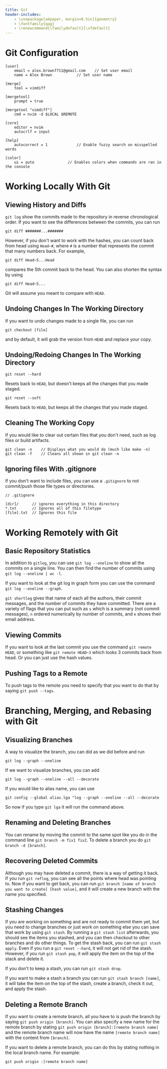 ```yaml
---
title: Git
header-includes:
	- \usepackage[a4paper, margin=0.5in]{geometry}
	- \fontfamily{qag} 
	- \renewcommand{\familydefault}{\sfdefault}
---
```


# Git Configuration

```
[user]
	email = alex.brown7711@gmail.com	// Set user email 
	name = Alex Brown			// Set user name

[merge]
	tool = vimdiff

[mergetool]
	prompt = true

[mergetool "vimdiff"]
	cmd = nvim -d $LOCAL $REMOTE

[core]
	editor = nvim
	autocrlf = input

[help]
	autocorrect = 1 			// Enable fuzzy search on misspelled words

[color]
	ui = auto				// Enables colors when commands are ran in the console
```

# Working Locally With Git
## Viewing History and Diffs
`git log` show the commits made to the repository in reverse chronological order. If you want to see the differences between the commits, you can run

```
git diff #######...#######
```

However, if you don't want to work with the hashes, you can count back from head using `Head~#`, where `#` is a number that represents the commit that many numbers back. For example, 

```
git diff Head~5...Head
```

compares the 5th commit back to the head. You can also shorten the syntax by using

```
git diff Head~5...
```

Git will assume you meant to compare with `HEAD`.

## Undoing Changes In The Working Directory
If you want to undo changes made to a single file, you can run

```
git checkout [file]
```

and by default, it will grab the version from `HEAD` and replace your copy.

## Undoing/Redoing Changes In The Working Directory
```
git reset --hard
```
Resets back to `HEAD`, but doesn't keeps all the changes that you made staged.


```
git reset --soft
```

Resets back to `HEAD`, but keeps all the changes that you made staged.

## Cleaning The Working Copy
If you would like to clear out certain files that you don't need, such as log files or build artifacts. 

```
git clean -n	// Displays what you would do (much like make -n)
git clean -f	// Cleans all shown in git clean -n
```

## Ignoring files With .gitignore
If you don't want to include files, you can use a `.gitignore` to not commit/push those file types or directories. 

```
// .gitignore

[dir]/		// ignores everything in this directory
*.txt		// Ignores all of this filetype
[file].txt	// Ignores this file
```
# Working Remotely with Git
## Basic Repository Statistics
In addition to `gitlog`, you can use `git log --oneline` to show all the commits on a single line. You can then find the number of commits using `git log --oneline | wc -l`.

If you want to look at the git log in graph form you can use the command `git log --oneline --graph`.

`git shortlog` gives that name of each all the authors, their commit messages, and the number of commits they have committed. There are a variety of flags that you can put such as `s` which is a summary (not commit messages), `n` ordered numerically by number of commits, and `e` shows their email address.

## Viewing Commits
If you want to look at the last commit you use the command `git remote HEAD`, or something like `git remote HEAD~3` which looks 3 commits back from head. Or you can just use the hash values.

## Pushing Tags to a Remote
To push tags to the remote you need to specify that you want to do that by saying `git push --tags`.

# Branching, Merging, and Rebasing with Git
## Visualizing Branches
A way to visualize the branch, you can did as we did before and run

```
git log --graph --oneline
```

If we want to visualize branches, you can add

```
git log --graph --oneline --all --decorate
```

If you would like to alias name, you can use 

```
git config --global alias.lga "log --graph --oneline --all --decorate
```
 
So now if you type `git lga` it will run the command above.

## Renaming and Deleting Branches
You can rename by moving the commit to the same spot like you do in the command line `git branch -m fix1 fix2`. To delete a branch you do `git branch -d [branch]`.

## Recovering Deleted Commits
Although you may have deleted a commit, there is a way of getting it back. If you run `git reflog`, you can see all the points where head was pointing to. Now if you want to get back, you can run `git branch [name of branch you want to create] [hash value]`, and it will create a new branch with the name you specified.

## Stashing Changes
If you are working on something and are not ready to commit them yet, but you need to change branches or just work on something else you can save that work by using `git stash`. By running a `git stash list` afterwards, you should see the items you stashed, and you can then checkout to other branches and do other things. To get the stash back, you can run `git stash apply`. Even if you run a `git reset --hard`, it will not get rid of the stash. However, if you run `git stash pop`, it will apply the item on the top of the stack and delete it.

If you don't to keep a stash, you can run `git stash drop`.

If you want to make a stash a branch you can run `git stash branch [name]`, it will take the item on the top of the stash, create a branch, check it out, and apply the stash.

## Deleting a Remote Branch
If you want to create a remote branch, all you have to is push the branch by saying `git push origin [branch]`. You can also specify a new name for the remote branch by stating `git push origin [branch]:[remote branch name]` and the remote branch name will now have the name `[remote branch name]` with the content from `[branch]`. 

If you want to delete a remote branch, you can do this by stating nothing in the local branch name. For example: 

``` 
git push origin :[remote branch name]
```
